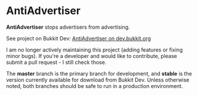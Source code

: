 AntiAdvertiser
==============

**AntiAdvertiser** stops advertisers from advertising.

See project on Bukkit Dev: [AntiAdvertiser on dev.bukkit.org](http://dev.bukkit.org/bukkit-plugins/antiadvertiser/)

I am no longer actively maintaining this project (adding features or fixing minor bugs). If you're a developer and would like to contribute, please submit a pull request - I still check those.

The **master** branch is the primary branch for development, and **stable** is the version currently available for download from Bukkit Dev. Unless otherwise noted, both branches should be safe to run in a production environment.